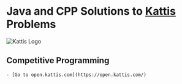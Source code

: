 # Java and CPP Solutions to [Kattis](https://open.kattis.com/) Problems

![Kattis Logo](https://open.kattis.com/images/site-logo?v=0a3f6018aacf449381741e45cf0ff6ba)

## Competitive Programming

```
- [Go to open.kattis.com](https://open.kattis.com/)
```
